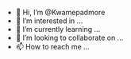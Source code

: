 - 👋 Hi, I’m @Kwamepadmore
- 👀 I’m interested in ...
- 🌱 I’m currently learning ...
- 💞️ I’m looking to collaborate on ...
- 📫 How to reach me ...

<!---
Kwamepadmore/Kwamepadmore is a ✨ special ✨ repository because its `README.md` (this file) appears on your GitHub profile.
You can click the Preview link to take a look at your changes.
--->
